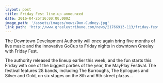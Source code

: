 ```yaml
---
layout: post
title: Friday Fest line-up announced
date: 2016-04-25T10:00:00.000Z
image_path: '/assets/images/news/Don-Cudney.jpg'
link_path: 'http://www.greeleytribune.com/news/21766913-113/friday-fest-line-up-announced'
---
```


The Downtown Development Authority will once again bring five months of live music and the innovative GoCup to Friday nights in downtown Greeley with Friday Fest.

The authority released the lineup earlier this week, and the fun starts this Friday with one of the biggest parties of the year, the MayPlay Festival. The festival features 28 bands, including The Burroughs, The Epilogues and Silver and Gold, on six stages on the 8th and 9th street plazas...